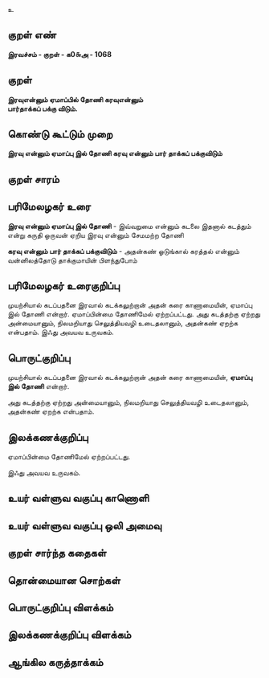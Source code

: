 உ

## குறள் எண் 

**இரவச்சம் - குறள் - க0௬அ - 1068**

## குறள் 

**இரவுஎன்னும் ஏமாப்பில் தோணி கரவுஎன்னும்  
பார்தாக்கப் பக்கு விடும்.** 

## கொண்டு கூட்டும் முறை

**இரவு என்னும் ஏமாப்பு இல் தோணி கரவு என்னும் பார் தாக்கப் பக்குவிடும்**

## குறள் சாரம் 


## பரிமேலழகர் உரை

**இரவு என்னும் ஏமாப்பு இல் தோணி** - இவ்வறுமை என்னும் கடலை இதனால் கடத்தும் என்று கருதி ஒருவன் ஏறிய இரவு என்னும் சேமமற்ற தோணி

**கரவு என்னும் பார் தாக்கப் பக்குவிடும்** - அதன்கண் ஓடுங்கால் கரத்தல் என்னும் வன்னிலத்தோடு தாக்குமாயின் பிளந்துபோம்

## பரிமேலழகர் உரைகுறிப்பு   

முயற்சியால் கடப்பதனை இரவால் கடக்கலுற்றான் அதன் கரை காணாமையின், ஏமாப்பு இல் தோணி என்றார். ஏமாப்பின்மை தோணிமேல் ஏற்றப்பட்டது. அது கடத்தற்கு ஏற்றது அன்மையானும், நிலமறியாது செலுத்தியவழி உடைதலானும், அதன்கண் ஏறற்க என்பதாம். இஃது அவயவ உருவகம்.

## பொருட்குறிப்பு 

முயற்சியால் கடப்பதனை இரவால் கடக்கலுற்றான் அதன் கரை காணாமையின், **ஏமாப்பு இல் தோணி** என்றார்.

அது கடத்தற்கு ஏற்றது அன்மையானும், நிலமறியாது செலுத்தியவழி உடைதலானும், அதன்கண் ஏறற்க என்பதாம்.

## இலக்கணக்குறிப்பு  

ஏமாப்பின்மை தோணிமேல் ஏற்றப்பட்டது. 

இஃது அவயவ உருவகம்.

## உயர் வள்ளுவ வகுப்பு காணொளி


## உயர் வள்ளுவ வகுப்பு ஒலி அமைவு 

 
## குறள் சார்ந்த கதைகள் 


## தொன்மையான சொற்கள்


## பொருட்குறிப்பு விளக்கம்


## இலக்கணக்குறிப்பு விளக்கம்


## ஆங்கில கருத்தாக்கம் 


